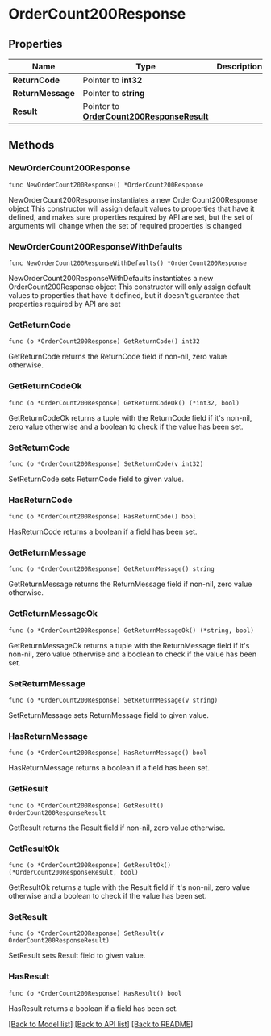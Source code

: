 # OrderCount200Response

## Properties

Name | Type | Description | Notes
------------ | ------------- | ------------- | -------------
**ReturnCode** | Pointer to **int32** |  | [optional] 
**ReturnMessage** | Pointer to **string** |  | [optional] 
**Result** | Pointer to [**OrderCount200ResponseResult**](OrderCount200ResponseResult.md) |  | [optional] 

## Methods

### NewOrderCount200Response

`func NewOrderCount200Response() *OrderCount200Response`

NewOrderCount200Response instantiates a new OrderCount200Response object
This constructor will assign default values to properties that have it defined,
and makes sure properties required by API are set, but the set of arguments
will change when the set of required properties is changed

### NewOrderCount200ResponseWithDefaults

`func NewOrderCount200ResponseWithDefaults() *OrderCount200Response`

NewOrderCount200ResponseWithDefaults instantiates a new OrderCount200Response object
This constructor will only assign default values to properties that have it defined,
but it doesn't guarantee that properties required by API are set

### GetReturnCode

`func (o *OrderCount200Response) GetReturnCode() int32`

GetReturnCode returns the ReturnCode field if non-nil, zero value otherwise.

### GetReturnCodeOk

`func (o *OrderCount200Response) GetReturnCodeOk() (*int32, bool)`

GetReturnCodeOk returns a tuple with the ReturnCode field if it's non-nil, zero value otherwise
and a boolean to check if the value has been set.

### SetReturnCode

`func (o *OrderCount200Response) SetReturnCode(v int32)`

SetReturnCode sets ReturnCode field to given value.

### HasReturnCode

`func (o *OrderCount200Response) HasReturnCode() bool`

HasReturnCode returns a boolean if a field has been set.

### GetReturnMessage

`func (o *OrderCount200Response) GetReturnMessage() string`

GetReturnMessage returns the ReturnMessage field if non-nil, zero value otherwise.

### GetReturnMessageOk

`func (o *OrderCount200Response) GetReturnMessageOk() (*string, bool)`

GetReturnMessageOk returns a tuple with the ReturnMessage field if it's non-nil, zero value otherwise
and a boolean to check if the value has been set.

### SetReturnMessage

`func (o *OrderCount200Response) SetReturnMessage(v string)`

SetReturnMessage sets ReturnMessage field to given value.

### HasReturnMessage

`func (o *OrderCount200Response) HasReturnMessage() bool`

HasReturnMessage returns a boolean if a field has been set.

### GetResult

`func (o *OrderCount200Response) GetResult() OrderCount200ResponseResult`

GetResult returns the Result field if non-nil, zero value otherwise.

### GetResultOk

`func (o *OrderCount200Response) GetResultOk() (*OrderCount200ResponseResult, bool)`

GetResultOk returns a tuple with the Result field if it's non-nil, zero value otherwise
and a boolean to check if the value has been set.

### SetResult

`func (o *OrderCount200Response) SetResult(v OrderCount200ResponseResult)`

SetResult sets Result field to given value.

### HasResult

`func (o *OrderCount200Response) HasResult() bool`

HasResult returns a boolean if a field has been set.


[[Back to Model list]](../README.md#documentation-for-models) [[Back to API list]](../README.md#documentation-for-api-endpoints) [[Back to README]](../README.md)


